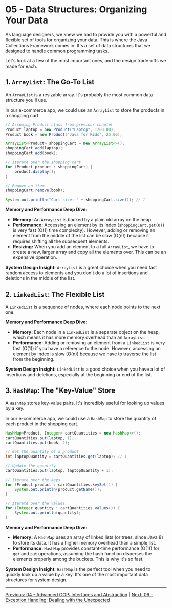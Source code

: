 # 05 - Data Structures: Organizing Your Data

As language designers, we knew we had to provide you with a powerful and flexible set of tools for organizing your data. This is where the Java Collections Framework comes in. It's a set of data structures that we designed to handle common programming tasks.

Let's look at a few of the most important ones, and the design trade-offs we made for each.

## 1. `ArrayList`: The Go-To List

An `ArrayList` is a resizable array. It's probably the most common data structure you'll use.

In our e-commerce app, we could use an `ArrayList` to store the products in a shopping cart.

```java
// Assuming Product class from previous chapter
Product laptop = new Product("Laptop", 1200.00);
Product book = new Product("Java for Kids", 25.00);

ArrayList<Product> shoppingCart = new ArrayList<>();
shoppingCart.add(laptop);
shoppingCart.add(book);

// Iterate over the shopping cart
for (Product product : shoppingCart) {
    product.display();
}

// Remove an item
shoppingCart.remove(book);

System.out.println("Cart size: " + shoppingCart.size()); // 1
```

**Memory and Performance Deep Dive:**

*   **Memory:** An `ArrayList` is backed by a plain old array on the heap.
*   **Performance:** Accessing an element by its index (`shoppingCart.get(0)`) is very fast (O(1) time complexity). However, adding or removing an element from the middle of the list can be slow (O(n)) because it requires shifting all the subsequent elements.
*   **Resizing:** When you add an element to a full `ArrayList`, we have to create a new, larger array and copy all the elements over. This can be an expensive operation.

**System Design Insight:** `ArrayList` is a great choice when you need fast random access to elements and you don't do a lot of insertions and deletions in the middle of the list.

## 2. `LinkedList`: The Flexible List

A `LinkedList` is a sequence of nodes, where each node points to the next one.

**Memory and Performance Deep Dive:**

*   **Memory:** Each node in a `LinkedList` is a separate object on the heap, which means it has more memory overhead than an `ArrayList`.
*   **Performance:** Adding or removing an element from a `LinkedList` is very fast (O(1)) if you have a reference to the node. However, accessing an element by index is slow (O(n)) because we have to traverse the list from the beginning.

**System Design Insight:** `LinkedList` is a good choice when you have a lot of insertions and deletions, especially at the beginning or end of the list.

## 3. `HashMap`: The "Key-Value" Store

A `HashMap` stores key-value pairs. It's incredibly useful for looking up values by a key.

In our e-commerce app, we could use a `HashMap` to store the quantity of each product in the shopping cart.

```java
HashMap<Product, Integer> cartQuantities = new HashMap<>();
cartQuantities.put(laptop, 1);
cartQuantities.put(book, 2);

// Get the quantity of a product
int laptopQuantity = cartQuantities.get(laptop); // 1

// Update the quantity
cartQuantities.put(laptop, laptopQuantity + 1);

// Iterate over the keys
for (Product product : cartQuantities.keySet()) {
    System.out.println(product.getName());
}

// Iterate over the values
for (Integer quantity : cartQuantities.values()) {
    System.out.println(quantity);
}
```

**Memory and Performance Deep Dive:**

*   **Memory:** A `HashMap` uses an array of linked lists (or trees, since Java 8) to store its data. It has a higher memory overhead than a simple list.
*   **Performance:** `HashMap` provides constant-time performance (O(1)) for `get` and `put` operations, assuming the hash function disperses the elements properly among the buckets. This is why it's so fast.

**System Design Insight:** `HashMap` is the perfect tool when you need to quickly look up a value by a key. It's one of the most important data structures for system design.

---

[Previous: 04 - Advanced OOP: Interfaces and Abstraction](../04-Advanced-OOP/README.md) | [Next: 06 - Exception Handling: Dealing with the Unexpected](../06-Exception-Handling/README.md)

